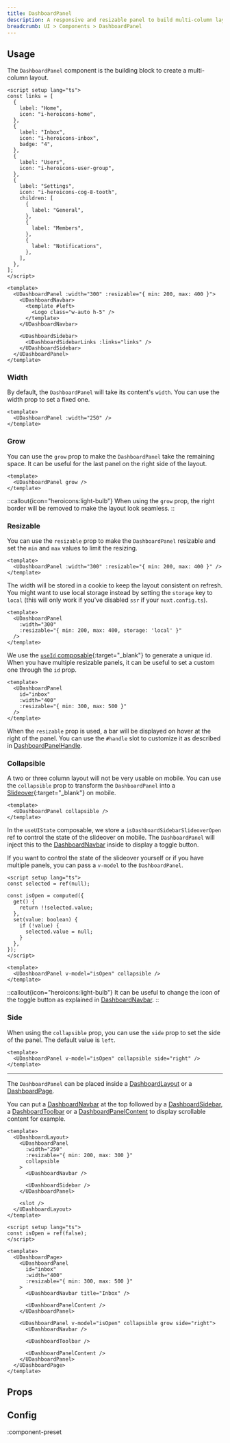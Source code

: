 ```yaml
---
title: DashboardPanel
description: A responsive and resizable panel to build multi-column layouts.
breadcrumb: UI > Components > DashboardPanel
---
```


## Usage

The `DashboardPanel` component is the building block to create a multi-column layout.

```vue [pages/example.vue]
<script setup lang="ts">
const links = [
  {
    label: "Home",
    icon: "i-heroicons-home",
  },
  {
    label: "Inbox",
    icon: "i-heroicons-inbox",
    badge: "4",
  },
  {
    label: "Users",
    icon: "i-heroicons-user-group",
  },
  {
    label: "Settings",
    icon: "i-heroicons-cog-8-tooth",
    children: [
      {
        label: "General",
      },
      {
        label: "Members",
      },
      {
        label: "Notifications",
      },
    ],
  },
];
</script>

<template>
  <UDashboardPanel :width="300" :resizable="{ min: 200, max: 400 }">
    <UDashboardNavbar>
      <template #left>
        <Logo class="w-auto h-5" />
      </template>
    </UDashboardNavbar>

    <UDashboardSidebar>
      <UDashboardSidebarLinks :links="links" />
    </UDashboardSidebar>
  </UDashboardPanel>
</template>
```

### Width

By default, the `DashboardPanel` will take its content's `width`. You can use the width prop to set a fixed one.

```vue
<template>
  <UDashboardPanel :width="250" />
</template>
```

### Grow

You can use the `grow` prop to make the `DashboardPanel` take the remaining space. It can be useful for the last panel on the right side of the layout.

```vue
<template>
  <UDashboardPanel grow />
</template>
```

::callout{icon="heroicons:light-bulb"}
When using the `grow` prop, the right border will be removed to make the layout look seamless.
::

### Resizable

You can use the `resizable` prop to make the `DashboardPanel` resizable and set the `min` and `max` values to limit the resizing.

```vue
<template>
  <UDashboardPanel :width="300" :resizable="{ min: 200, max: 400 }" />
</template>
```

The width will be stored in a cookie to keep the layout consistent on refresh. You might want to use local storage instead by setting the `storage` key to `local` (this will only work if you've disabled `ssr` if your `nuxt.config.ts`).

```vue
<template>
  <UDashboardPanel
    :width="300"
    :resizable="{ min: 200, max: 400, storage: 'local' }"
  />
</template>
```

We use the [`useId` composable](https://nuxt.com/docs/api/composables/use-id){:target="\_blank"} to generate a unique id. When you have multiple resizable panels, it can be useful to set a custom one through the `id` prop.

```vue
<template>
  <UDashboardPanel
    id="inbox"
    :width="400"
    :resizable="{ min: 300, max: 500 }"
  />
</template>
```

When the `resizable` prop is used, a bar will be displayed on hover at the right of the panel. You can use the `#handle` slot to customize it as described in [DashboardPanelHandle](/ui/components/dashboard-panel-handle).

### Collapsible

A two or three column layout will not be very usable on mobile. You can use the `collapsible` prop to transform the `DashboardPanel` into a [Slideover](https://ui.nuxt.com/components/slideover){:target="\_blank"} on mobile.

```vue
<template>
  <UDashboardPanel collapsible />
</template>
```

In the `useUIState` composable, we store a `isDashboardSidebarSlideoverOpen` ref to control the state of the slideover on mobile. The `DashboardPanel` will inject this to the [DashboardNavbar](/ui/components/dashboard-navbar) inside to display a toggle button.

If you want to control the state of the slideover yourself or if you have multiple panels, you can pass a `v-model` to the `DashboardPanel`.

```vue
<script setup lang="ts">
const selected = ref(null);

const isOpen = computed({
  get() {
    return !!selected.value;
  },
  set(value: boolean) {
    if (!value) {
      selected.value = null;
    }
  },
});
</script>

<template>
  <UDashboardPanel v-model="isOpen" collapsible />
</template>
```

::callout{icon="heroicons:light-bulb"}
It can be useful to change the icon of the toggle button as explained in [DashboardNavbar](/ui/components/dashboard-navbar).
::

### Side

When using the `collapsible` prop, you can use the `side` prop to set the side of the panel. The default value is `left`.

```vue
<template>
  <UDashboardPanel v-model="isOpen" collapsible side="right" />
</template>
```

<hr />

The `DashboardPanel` can be placed inside a [DashboardLayout](/ui/components/dashboard-layout) or a [DashboardPage](/ui/components/dashboard-page).

You can put a [DashboardNavbar](/ui/components/dashboard-navbar) at the top followed by a [DashboardSidebar](/ui/components/dashboard-sidebar), a [DashboardToolbar](/ui/components/dashboard-toolbar) or a [DashboardPanelContent](/ui/components/dashboard-panel-contemt) to display scrollable content for example.

```vue [layouts/default.vue]
<template>
  <UDashboardLayout>
    <UDashboardPanel
      :width="250"
      :resizable="{ min: 200, max: 300 }"
      collapsible
    >
      <UDashboardNavbar />

      <UDashboardSidebar />
    </UDashboardPanel>

    <slot />
  </UDashboardLayout>
</template>
```

```vue [pages/inbox.vue]
<script setup lang="ts">
const isOpen = ref(false);
</script>

<template>
  <UDashboardPage>
    <UDashboardPanel
      id="inbox"
      :width="400"
      :resizable="{ min: 300, max: 500 }"
    >
      <UDashboardNavbar title="Inbox" />

      <UDashboardPanelContent />
    </UDashboardPanel>

    <UDashboardPanel v-model="isOpen" collapsible grow side="right">
      <UDashboardNavbar />

      <UDashboardToolbar />

      <UDashboardPanelContent />
    </UDashboardPanel>
  </UDashboardPage>
</template>
```

<!-- ## Slots -->

<!-- component-slots -->

## Props

<!-- components-props -->

## Config

:component-preset
